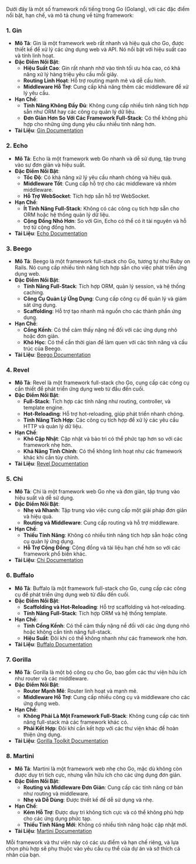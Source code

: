 Dưới đây là một số framework nổi tiếng trong Go (Golang), với các đặc điểm nổi bật, hạn chế, và mô tả chung về từng framework:

### 1. **Gin**

- **Mô Tả**: Gin là một framework web rất nhanh và hiệu quả cho Go, được thiết kế để xử lý các ứng dụng web và API. Nó nổi bật với hiệu suất cao và tính linh hoạt.
- **Đặc Điểm Nổi Bật**:
  - **Hiệu Suất Cao**: Gin rất nhanh nhờ vào tính tối ưu hóa cao, có khả năng xử lý hàng triệu yêu cầu mỗi giây.
  - **Routing Linh Hoạt**: Hỗ trợ routing mạnh mẽ và dễ cấu hình.
  - **Middleware Hỗ Trợ**: Cung cấp khả năng thêm các middleware để xử lý yêu cầu.
- **Hạn Chế**:
  - **Tính Năng Không Đầy Đủ**: Không cung cấp nhiều tính năng tích hợp sẵn như ORM hay các công cụ quản lý dữ liệu.
  - **Đơn Giản Hơn So Với Các Framework Full-Stack**: Có thể không phù hợp cho những ứng dụng yêu cầu nhiều tính năng hơn.
- **Tài Liệu**: [Gin Documentation](https://gin-gonic.com/)

### 2. **Echo**

- **Mô Tả**: Echo là một framework web Go nhanh và dễ sử dụng, tập trung vào sự đơn giản và hiệu suất.
- **Đặc Điểm Nổi Bật**:
  - **Tốc Độ**: Có khả năng xử lý yêu cầu nhanh chóng và hiệu quả.
  - **Middleware Tốt**: Cung cấp hỗ trợ cho các middleware và nhóm middleware.
  - **Hỗ Trợ WebSocket**: Tích hợp sẵn hỗ trợ WebSocket.
- **Hạn Chế**:
  - **Ít Tính Năng Full-Stack**: Không có các công cụ tích hợp sẵn cho ORM hoặc hệ thống quản lý dữ liệu.
  - **Cộng Đồng Nhỏ Hơn**: So với Gin, Echo có thể có ít tài nguyên và hỗ trợ từ cộng đồng hơn.
- **Tài Liệu**: [Echo Documentation](https://echo.labstack.com/)

### 3. **Beego**

- **Mô Tả**: Beego là một framework full-stack cho Go, tương tự như Ruby on Rails. Nó cung cấp nhiều tính năng tích hợp sẵn cho việc phát triển ứng dụng web.
- **Đặc Điểm Nổi Bật**:
  - **Tính Năng Full-Stack**: Tích hợp ORM, quản lý session, và hệ thống caching.
  - **Công Cụ Quản Lý Ứng Dụng**: Cung cấp công cụ để quản lý và giám sát ứng dụng.
  - **Scaffolding**: Hỗ trợ tạo nhanh mã nguồn cho các thành phần ứng dụng.
- **Hạn Chế**:
  - **Cồng Kềnh**: Có thể cảm thấy nặng nề đối với các ứng dụng nhỏ hoặc đơn giản.
  - **Khó Học**: Có thể cần thời gian để làm quen với các tính năng và cấu trúc của Beego.
- **Tài Liệu**: [Beego Documentation](https://beego.me/)

### 4. **Revel**

- **Mô Tả**: Revel là một framework full-stack cho Go, cung cấp các công cụ cần thiết để phát triển ứng dụng web từ đầu đến cuối.
- **Đặc Điểm Nổi Bật**:
  - **Full-Stack**: Tích hợp các tính năng như routing, controller, và template engine.
  - **Hot-Reloading**: Hỗ trợ hot-reloading, giúp phát triển nhanh chóng.
  - **Tính Năng Tích Hợp**: Các công cụ tích hợp để xử lý các yêu cầu HTTP và quản lý dữ liệu.
- **Hạn Chế**:
  - **Khó Cập Nhật**: Cập nhật và bảo trì có thể phức tạp hơn so với các framework nhẹ hơn.
  - **Khả Năng Tinh Chỉnh**: Có thể không linh hoạt như các framework khác khi cần tùy chỉnh.
- **Tài Liệu**: [Revel Documentation](https://revel.github.io/)

### 5. **Chi**

- **Mô Tả**: Chi là một framework web Go nhẹ và đơn giản, tập trung vào hiệu suất và dễ sử dụng.
- **Đặc Điểm Nổi Bật**:
  - **Nhẹ và Nhanh**: Tập trung vào việc cung cấp một giải pháp đơn giản và hiệu quả.
  - **Routing và Middleware**: Cung cấp routing và hỗ trợ middleware.
- **Hạn Chế**:
  - **Thiếu Tính Năng**: Không có nhiều tính năng tích hợp sẵn hoặc công cụ quản lý ứng dụng.
  - **Hỗ Trợ Cộng Đồng**: Cộng đồng và tài liệu hạn chế hơn so với các framework phổ biến khác.
- **Tài Liệu**: [Chi Documentation](https://github.com/go-chi/chi)

### 6. **Buffalo**

- **Mô Tả**: Buffalo là một framework full-stack cho Go, cung cấp các công cụ để phát triển ứng dụng web từ đầu đến cuối.
- **Đặc Điểm Nổi Bật**:
  - **Scaffolding và Hot-Reloading**: Hỗ trợ scaffolding và hot-reloading.
  - **Tính Năng Full-Stack**: Tích hợp ORM và hệ thống template.
- **Hạn Chế**:
  - **Tính Cồng Kềnh**: Có thể cảm thấy nặng nề đối với các ứng dụng nhỏ hoặc không cần tính năng full-stack.
  - **Hiệu Suất**: Đôi khi có thể không nhanh như các framework nhẹ hơn.
- **Tài Liệu**: [Buffalo Documentation](https://gobuffalo.io/)

### 7. **Gorilla**

- **Mô Tả**: Gorilla là một bộ công cụ cho Go, bao gồm các thư viện hữu ích như router và các middleware.
- **Đặc Điểm Nổi Bật**:
  - **Router Mạnh Mẽ**: Router linh hoạt và mạnh mẽ.
  - **Middleware Hỗ Trợ**: Cung cấp nhiều công cụ và middleware cho các ứng dụng web.
- **Hạn Chế**:
  - **Không Phải Là Một Framework Full-Stack**: Không cung cấp các tính năng full-stack mà các framework khác có.
  - **Phải Kết Hợp**: Đôi khi cần kết hợp với các thư viện khác để hoàn thiện ứng dụng.
- **Tài Liệu**: [Gorilla Toolkit Documentation](https://www.gorillatoolkit.org/)

### 8. **Martini**

- **Mô Tả**: Martini là một framework web nhẹ cho Go, mặc dù không còn được duy trì tích cực, nhưng vẫn hữu ích cho các ứng dụng đơn giản.
- **Đặc Điểm Nổi Bật**:
  - **Routing và Middleware Đơn Giản**: Cung cấp các tính năng cơ bản như routing và middleware.
  - **Nhẹ và Dễ Dùng**: Được thiết kế để dễ sử dụng và nhẹ.
- **Hạn Chế**:
  - **Kém Hỗ Trợ**: Được duy trì không tích cực và có thể không phù hợp cho các ứng dụng phức tạp.
  - **Thiếu Tính Năng Mới**: Không có nhiều tính năng hoặc cập nhật mới.
- **Tài Liệu**: [Martini Documentation](https://github.com/go-martini/martini)

Mỗi framework và thư viện này có các ưu điểm và hạn chế riêng, và lựa chọn phù hợp sẽ phụ thuộc vào yêu cầu cụ thể của dự án và sở thích cá nhân của bạn.